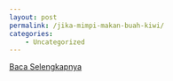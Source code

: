 ```yaml
---
layout: post
permalink: /jika-mimpi-makan-buah-kiwi/
categories:
    - Uncategorized
---
```


[Baca Selengkapnya](/03)